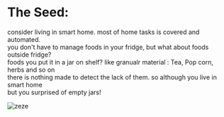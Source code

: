 # The Seed:
consider living in smart home. most of home tasks is covered and automated.</br>
you don't have to manage foods in your fridge, but what about foods outside fridge?</br>
foods you put it in a jar on shelf? like granualr material : Tea, Pop corn, herbs and so on </br>
there is nothing made to detect the lack of them. so although you live in smart home </br>
but you surprised of empty jars! </br>

![zeze](https://github.com/ahmed-kamal91/Snojar_smart_container/assets/91970695/e04fc0d4-dcae-4e2d-8eb2-613a9a4b19c7)






  
  
